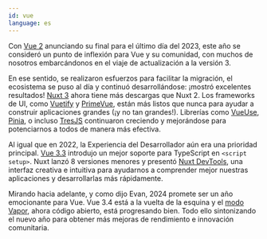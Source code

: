 ```yaml
---
id: vue
language: es
---
```


Con [Vue 2](https://blog.vuejs.org/posts/vue-2-eol) anunciando su final para el último día del 2023, este año se consideró un punto de inflexión para Vue y su comunidad, con muchos de nosotros embarcándonos en el viaje de actualización a la versión 3.

En ese sentido, se realizaron esfuerzos para facilitar la migración, el ecosistema se puso al día y continuó desarrollándose: ¡mostró excelentes resultados! [Nuxt 3](https://nuxt.com/) ahora tiene más descargas que Nuxt 2. Los frameworks de UI, como [Vuetify](https://vuetifyjs.com/en/) y [PrimeVue](https://primevue.org/), están más listos que nunca para ayudar a construir aplicaciones grandes (¡y no tan grandes!). Librerías como [VueUse](https://vueuse.org/), [Pinia](https://pinia.vuejs.org/), o incluso [TresJS](https://tresjs.org/) continuaron creciendo y mejorándose para potenciarnos a todos de manera más efectiva.

Al igual que en 2022, la Experiencia del Desarrollador aún era una prioridad principal. [Vue 3.3](https://blog.vuejs.org/posts/vue-3-3) introdujo un mejor soporte para TypeScript en `<script setup>`. Nuxt lanzó 8 versiones menores y presentó [Nuxt DevTools](https://devtools.nuxt.com/), una interfaz creativa e intuitiva para ayudarnos a comprender mejor nuestras aplicaciones y desarrollarlas más rápidamente.

Mirando hacia adelante, y como dijo Evan, 2024 promete ser un año emocionante para Vue. Vue 3.4 está a la vuelta de la esquina y el [modo Vapor](https://github.com/vuejs/core-vapor), ahora código abierto, está progresando bien. Todo ello sintonizando el nuevo año para obtener más mejoras de rendimiento e innovación comunitaria.

